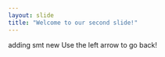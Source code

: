 ```yaml
---
layout: slide
title: "Welcome to our second slide!"
---
```

adding smt new
Use the left arrow to go back!
